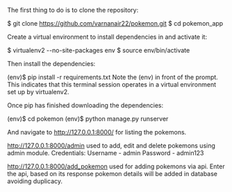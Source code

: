 The first thing to do is to clone the repository:

$ git clone https://github.com/varnanair22/pokemon.git
$ cd pokemon_app

Create a virtual environment to install dependencies in and activate it:

$ virtualenv2 --no-site-packages env
$ source env/bin/activate

Then install the dependencies:

(env)$ pip install -r requirements.txt
Note the (env) in front of the prompt. This indicates that this terminal session operates in a virtual environment set up by virtualenv2.

Once pip has finished downloading the dependencies:

(env)$ cd pokemon
(env)$ python manage.py runserver

And navigate to http://127.0.0.1:8000/ for listing the pokemons.

http://127.0.0.1:8000/admin used to add, edit and delete pokemons using admin module.
Credentials:
Username - admin
Password - admin123

http://127.0.0.1:8000/add_pokemon used for adding pokemons via api.
Enter the api, based on its response pokemon details will be added in database avoiding duplicacy.
